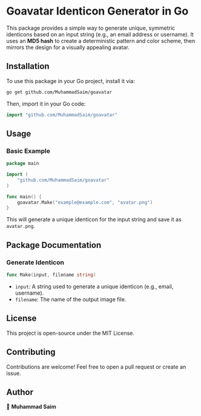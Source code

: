 # Goavatar Identicon Generator in Go

This package provides a simple way to generate unique, symmetric identicons based on an input string (e.g., an email address or username). It uses an **MD5 hash** to create a deterministic pattern and color scheme, then mirrors the design for a visually appealing avatar.

## Installation

To use this package in your Go project, install it via:

```sh
go get github.com/MuhammadSaim/goavatar
```

Then, import it in your Go code:

```go
import "github.com/MuhammadSaim/goavatar"
```


## Usage

### **Basic Example**

```go
package main

import (
    "github.com/MuhammadSaim/goavatar"
)

func main() {
    goavatar.Make("example@example.com", "avatar.png")
}
```

This will generate a unique identicon for the input string and save it as `avatar.png`.

## Package Documentation

### **Generate Identicon**

```go
func Make(input, filename string)
```

- `input`: A string used to generate a unique identicon (e.g., email, username).
- `filename`: The name of the output image file.


## License
This project is open-source under the MIT License.


## Contributing
Contributions are welcome! Feel free to open a pull request or create an issue.

## Author
👤 **Muhammad Saim**
